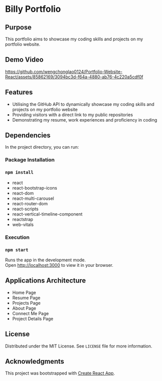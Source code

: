 # Billy Portfolio

## Purpose
This portfolio aims to showcase my coding skills and projects on my portfolio website.

## Demo Video
https://github.com/wengchonglao0124/Portfolio-Website-React/assets/85862169/3094bc3d-f64a-4880-ab76-4c220a5cdf0f

## Features
- Utilising the GitHub API to dynamically showcase my coding skills and projects on my portfolio website 
- Providing visitors with a direct link to my public repositories
- Demonstrating my resume, work experiences and proficiency in coding

## Dependencies

In the project directory, you can run:

### Package Installation

### `npm install`

- react
- react-bootstrap-icons
- react-dom
- react-multi-carousel
- react-router-dom
- react-scripts
- react-vertical-timeline-component
- reactstrap
- web-vitals

### Execution

### `npm start`

Runs the app in the development mode.\
Open [http://localhost:3000](http://localhost:3000) to view it in your browser.

## Applications Architecture
- Home Page
- Resume Page
- Projects Page
- About Page
- Connect Me Page
- Project Details Page

## License

Distributed under the MIT License. See `LICENSE` file for more information.

## Acknowledgments

This project was bootstrapped with [Create React App](https://github.com/facebook/create-react-app).


